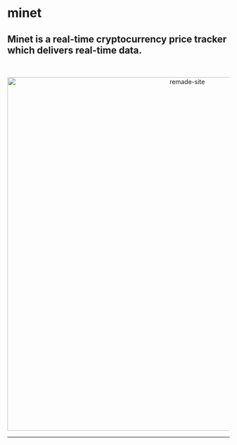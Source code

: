 # minet


Minet is a real-time cryptocurrency price tracker which delivers real-time data. 
---

<br>
<p align="center"><img width=800 alt="remade-site" src="https://i.ibb.co/k0TDNVR/minet.png" ></p>


---


